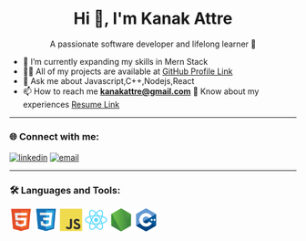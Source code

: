 <h1 align="center">Hi 👋, I'm Kanak Attre</h1>
<p align="center">A passionate software developer and lifelong learner 🚀</p>

- 🌱 I’m currently expanding my skills in Mern Stack
- 👨‍💻 All of my projects are available at [GitHub Profile Link](https://github.com/kanak1109)
- 💬 Ask me about Javascript,C++,Nodejs,React
- 📫 How to reach me **kanakattre@gmail.com**
   📄 Know about my experiences [Resume Link](https://drive.google.com/...)

---

### 🌐 Connect with me:

<p align="left">
<a href="https://linkedin.com/in/yourprofile" target="blank"><img align="center" src="https://cdn.jsdelivr.net/npm/simple-icons@v3/icons/linkedin.svg" alt="linkedin" height="30" width="40" /></a>
<a href="mailto:your.email@example.com"><img align="center" src="https://cdn.jsdelivr.net/npm/simple-icons@v3/icons/gmail.svg" alt="email" height="30" width="40" /></a>
<!-- Add other links like Twitter, Dev.to, Portfolio -->
</p>

---

### 🛠️ Languages and Tools:

<p align="left"> 
  <img src="https://raw.githubusercontent.com/devicons/devicon/master/icons/html5/html5-original.svg" alt="html5" width="40" height="40"/> 
  <img src="https://raw.githubusercontent.com/devicons/devicon/master/icons/css3/css3-original.svg" alt="css3" width="40" height="40"/> 
  <img src="https://raw.githubusercontent.com/devicons/devicon/master/icons/javascript/javascript-original.svg" alt="javascript" width="40" height="40"/>
  <img src="https://raw.githubusercontent.com/devicons/devicon/master/icons/react/react-original.svg" alt="react" width="40" height="40"/>
  <img src="https://raw.githubusercontent.com/devicons/devicon/master/icons/nodejs/nodejs-original.svg" alt="nodejs" width="40" height="40"/>
  <img src="https://raw.githubusercontent.com/devicons/devicon/master/icons/cplusplus/cplusplus-original.svg" alt="cpp" width="40" height="40"/>
  <!-- Add or remove icons based on your skills -->
</p>


